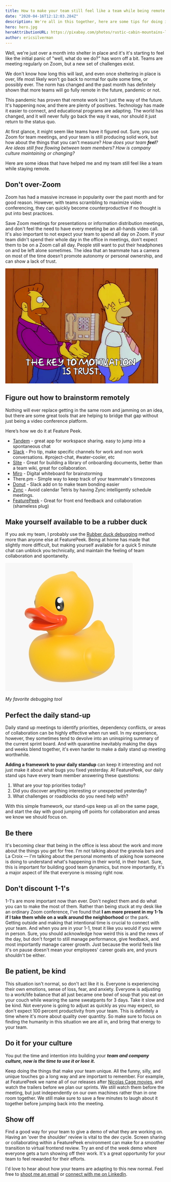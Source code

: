 ```yaml
---
title: How to make your team still feel like a team while being remote
date: "2020-04-16T12:12:03.284Z"
description: We're all in this together, here are some tips for doing it well
hero: hero.jpg
heroAttributionURL: https://pixabay.com/photos/rustic-cabin-mountains-landscape-945421/
author: ericsilverman
---
```


Well, we're just over a month into shelter in place and it's it's starting to feel like the initial panic of "well, what do we do?" has worn off a bit. Teams are meeting regularly on Zoom, but a new set of challenges exist.

We don't know how long this will last, and even once sheltering in place is over, life most likely won't go back to normal for quite some time, or possibly ever. The norm has changed and the past month has definitely shown that more teams will go fully remote in the future, pandemic or not.

This pandemic has proven that remote work isn't just the way of the future. It's happening now, and there are plenty of positives. Technology has made it easier to connect, and educational programs are adapting. The world has changed, and it will never fully go back the way it was, nor should it just return to the status quo.

At first glance, it might seem like teams have it figured out. Sure, you use Zoom for team meetings, and your team is still producing solid work, but how about the things that you can't measure? _How does your team **feel**? Are ideas still free flowing between team members? How is company culture maintaining or changing?_

Here are some ideas that have helped me and my team still feel like a team while staying remote.

## Don't over-Zoom

Zoom has had a massive increase in popularity over the past month and for good reason. However, with teams scrambling to maximize video conferencing, they can quickly become counterproductive if no thought is put into best practices.

Save Zoom meetings for presentations or information distribution meetings, and don't feel the need to have every meeting be an all-hands video call. It's also important to not expect your team to spend all day on Zoom. If your team didn't spend their whole day in the office in meetings, don't expect them to be on a Zoom call all day. People still want to put their headphones on and be left alone sometimes. The idea that an teammate has a camera on most of the time doesn’t promote autonomy or personal ownership, and can show a lack of trust. 


![trust.gif](trust.gif)

## Figure out how to brainstorm remotely

Nothing will ever replace getting in the same room and jamming on an idea, but there are some great tools that are helping to bridge that gap without just being a video conference platform.

Here’s how we do it at Feature Peek. 

- [Tandem](https://tandem.chat/) - great app for workspace sharing. easy to jump into a spontaneous chat
- [Slack](https://slack.com/) - Pro tip, make specific channels for work and non work conversations. #project-chat, #water-cooler, etc
- [Slite](https://slite.com/) - Great for building a library of onboarding documents, better than a team wiki, great for collaboration.
- [Miro](https://miro.com/) - Digital whiteboard for brainstorming
- There.pm - Simple way to keep track of your teammate's timezones
- [Donut](https://www.donut.com) - Slack add on to make team bonding easier
- [Zync](https://zynq.io/remote/) - Avoid calendar Tetris by having Zync intelligently schedule meetings.
- [FeaturePeek](https://featurepeek.com) - Great for front end feedback and collaboration (shameless plug) 

 
## Make yourself available to be a rubber duck

If you ask my team, I probably use the [Rubber duck debugging](https://en.wikipedia.org/wiki/Rubber_duck_debugging) method more than anyone else at FeaturePeek. Being at home has made that slightly more difficult, but making yourself available for a quick 5 minute chat can unblock you technically, and maintain the feeling of team collaboration and spontaneity.

![duck.jpg](duck.jpg)

*My favorite debugging tool*

## Perfect the daily stand-up

Daily stand up meetings to identify priorities, dependency conflicts, or areas of collaboration can be highly effective when run well. In my experience, however, they sometimes tend to devolve into an uninspiring summary of the current sprint board. And with quarantine inevitably making the days and weeks blend together, it's even harder to make a daily stand up meeting worthwhile. 

**Adding a framework to your daily standup** can keep it interesting and not just make it about what bugs you fixed yesterday. At FeaturePeek, our daily stand ups have every team member answering these questions:

1.  What are your top priorities today?
2.  Did you discover anything interesting or unexpected yesterday?
3.  What challenges or roadblocks do you need help with?

With this simple framework, our stand-ups keep us all on the same page, and start the day with good jumping off points for collaboration and areas we know we should focus on.

## Be there

It's becoming clear that being in the office is less about the work and more about the things you get for free. I'm not talking about the granola bars and La Croix &mdash; I'm talking about the personal moments of asking how someone is doing to understand what's happening in their world, in their heart. Sure, this is important for building good team dynamics, but more importantly, it's a major aspect of life that everyone is missing right now.

## Don't discount 1-1's

1-1's are more important now than ever. Don't neglect them and do what you can to make the most of them. Rather than being stuck at my desk like an ordinary Zoom conference, I've found that **I am more present in my 1-1s if I take them while on a walk around the neighborhood** or the park. Getting outside and making that intentional time is crucial to connect with your team. And when you are in your 1-1, treat it like you would if you were in person. Sure, you should acknowledge how weird this is and the news of the day, but don't forget to still manage performance, give feedback, and most importantly manage career growth. Just because the world feels like it's on pause doesn't mean your employees' career goals are, and yours shouldn't be either.

## Be patient, be kind

This situation isn't normal, so don't act like it is. Everyone is experiencing their own emotions, sense of loss, fear, and anxiety. Everyone is adjusting to a work/life balance that all just became one bowl of soup that you eat on your couch while wearing the same sweatpants for 3 days. Take it slow and be kind. Not everyone is going to adjust as quickly as you may expect, so don't expect 100 percent productivity from your team. This is definitely a time where it's more about quality over quantity. So make sure to focus on finding the humanity in this situation we are all in, and bring that energy to your team.

## Do it for your culture

You put the time and intention into building your **_team and company culture, now is the time to use it or lose it._**

Keep doing the things that make your team unique. All the funny, silly, and unique touches go a long way and are important to remember. For example, at FeaturePeek we name all of our releases after [Nicolas Cage movies](https://www.imdb.com/name/nm0000115/#actor), and watch the trailers before we plan our sprints. We still watch them before the meeting, but just independently on our own machines rather than in one room together. We still make sure to save a few minutes to laugh about it together before jumping back into the meeting.

## Show off

Find a good way for your team to give a demo of what they are working on. Having an 'over the shoulder' review is vital to the dev cycle. Screen sharing or collaborating within a FeaturePeek environment can make for a smoother transition to virtual frontend review. Try an end of the week demo where everyone gets a turn showing off their work. It's a great opportunity for your team to feel rewarded for their efforts.

I'd love to hear about how your teams are adapting to this new normal. Feel free to [shoot me an email](mailto:eric@featurepeek.com) or [connect with me on LinkedIn](https://www.linkedin.com/in/eric-silverman-featurepeek).
